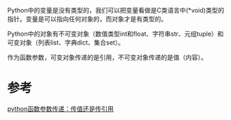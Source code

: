 
Python中的变量是没有类型的，我们可以把变量看做是C类语言中(*void)类型的指针。变量是可以指向任何对象的，而对象才是有类型的。

Python中的对象有不可变对象（数值类型int和float、字符串str、元组tuple）和可变对象（列表list、字典dict、集合set）。

作为函数参数，可变对象传递的是引用，不可变对象传递的是值（内容）。



# 参考
[python函数参数传递：传值还是传引用](https://blog.csdn.net/qq_37315403/article/details/81485355)


